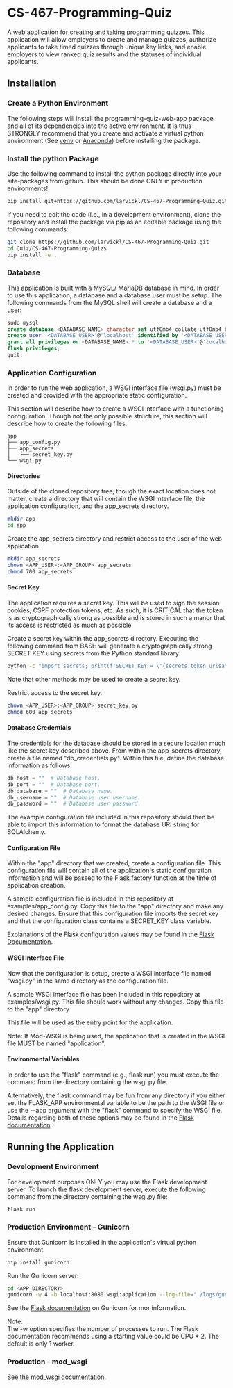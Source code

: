 # CS-467-Programming-Quiz
A web application for creating and taking programming quizzes. This application will allow employers to create and manage quizzes, authorize applicants to take timed quizzes through unique key links, and enable employers to view ranked quiz results and the statuses of individual applicants.
## Installation
### Create a Python Environment
The following steps will install the programming-quiz-web-app package and all of its dependencies into the active environment.  It is thus STRONGLY recommend that you create and activate a virtual python environment (See [venv](https://docs.python.org/3/library/venv.html) or [Anaconda](https://anaconda.org/)) before installing the package.

### Install the python Package
Use the following command to install the python package directly into your site-packages from github.  This should be done ONLY in production environments!
```bash
pip install git+https://github.com/larvickl/CS-467-Programming-Quiz.git
```

If you need to edit the code (i.e., in a development environment), clone the repository and install the package via pip as an editable package using the following commands:
```bash
git clone https://github.com/larvickl/CS-467-Programming-Quiz.git
cd Quiz/CS-467-Programming-Quiz$
pip install -e .
```
### Database
This application is built with a MySQL/ MariaDB database in mind.  In order to use this application, a database and a database user must be setup.  The following commands from the MySQL shell will create a database and a user:
```sql
sudo mysql
create database <DATABASE_NAME> character set utf8mb4 collate utf8mb4_bin;
create user '<DATABASE_USER>'@'localhost' identified by '<DATABASE_USER_PASSWORD>';
grant all privileges on <DATABASE_NAME>.* to '<DATABASE_USER>'@'localhost';
flush privileges;
quit;
```
### Application Configuration
In order to run the web application, a WSGI interface file (wsgi.py) must be created and provided with the appropriate static configuration.  

This section will describe how to create a WSGI interface with a functioning configuration.  Though not the only possible structure, this section will describe how to create the following files:
```
app
├── app_config.py
├── app_secrets
│   └── secret_key.py
└── wsgi.py
```
#### Directories
Outside of the cloned repository tree, though the exact location does not matter, create a directory that will contain the WSGI interface file, the application configuration, and the app_secrets directory.
```bash
mkdir app
cd app
```
Create the app_secrets directory and restrict access to the user of the web application.
```bash
mkdir app_secrets
chown <APP_USER>:<APP_GROUP> app_secrets
chmod 700 app_secrets
```
#### Secret Key
The application requires a secret key.  This will be used to sign the session cookies, CSRF protection tokens, etc.  As such, it is CRITICAL that the token is as cryptographically strong as possible and is stored in such a manor that its access is restricted as much as possible.

Create a secret key within the app_secrets directory. Executing the following command from BASH will generate a cryptographically strong SECRET KEY using secrets from the Python standard library:
```bash
python -c "import secrets; print(f'SECRET_KEY = \'{secrets.token_urlsafe(256)}\'')" > secret_key.py
```
Note that other methods may be used to create a secret key.

Restrict access to the secret key.
```bash
chown <APP_USER>:<APP_GROUP> secret_key.py
chmod 600 app_secrets
```
#### Database Credentials
The credentials for the database should be stored in a secure location much like the secret key described above.  From within the app_secrets directory, create a file named "db_credentials.py".  Within this file, define the database information as follows:
```python
db_host = ""  # Database host.
db_port = ""  # Database port.
db_database = ""  # Database name.
db_username = ""  # Database user username.
db_password = ""  # Database user password.
```
The example configuration file included in this repository should then be able to import this information to format the database URI string for SQLAlchemy.
#### Configuration File
Within the "app" directory that we created, create a configuration file.  This configuration file will contain all of the application's static configuration information and will be passed to the Flask factory function at the time of application creation.

A sample configuration file is included in this repository at examples/app_config.py.  Copy this file to the "app" directory and make any desired changes.  Ensure that this configuration file imports the secret key and that the configuration class contains a SECRET_KEY class variable.

Explanations of the Flask configuration values may be found in the [Flask Documentation](https://flask.palletsprojects.com/en/3.0.x/config/#builtin-configuration-values).

#### WSGI Interface File
Now that the configuration is setup, create a WSGI interface file named "wsgi.py" in the same directory as the configuration file.  

A sample WSGI interface file has been included in this repository at examples/wsgi.py.  This file should work without any changes.  Copy this file to the "app" directory.  

This file will be used as the entry point for the application.

Note:  If Mod-WSGI is being used, the application that is created in the WSGI file MUST be named "application".

#### Environmental Variables
In order to use the "flask" command (e.g., flask run) you must execute the command from the directory containing the wsgi.py file.

Alternatively, the flask command may be fun from any directory if you either set the FLASK_APP environmental variable to be the path to the WSGI file or use the --app argument with the "flask" command to specify the WSGI file.  Details regarding both of these options may be found in the [Flask documentation](https://flask.palletsprojects.com/en/3.0.x/cli/).

## Running the Application
### Development Environment
For development purposes ONLY you may use the Flask development server.  To launch the flask development server, execute the following command from the directory containing the wsgi.py file:
```bash
flask run
```
### Production Environment - Gunicorn
Ensure that Gunicorn is installed in the application's virtual python environment.
```bash
pip install gunicorn
```
Run the Gunicorn server:
```bash
cd <APP_DIRECTORY>
gunicorn -w 4 -b localhost:8080 wsgi:application --log-file="./logs/gunicorn.log"
```
See the [Flask documentation](https://flask.palletsprojects.com/en/3.0.x/deploying/gunicorn/#running) on Gunicorn for mor information.

Note:  
The -w option specifies the number of processes to run.  The Flask documentation recommends using a starting value could be CPU * 2.  The default is only 1 worker.

### Production - mod_wsgi
See the [mod_wsgi documentation](https://modwsgi.readthedocs.io/en/master/).